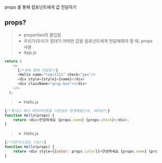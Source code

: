 props 를 통해 컴포넌트에게 값 전달하기

## props?
> - properties의 줄임말
> - 우리가(우리가 뭔데?) 어떠한 값을 컴포넌트에게 전달해줘야 할 때, props 사용  
> - App.js
```javascript
return (
    <>
      {/*객체 형태 전달됨*/}
      <Hello name="react111" check="yes"/>
      <div style={style}>{name}</div>
      <div className="gray-box"></div>
    </>
  );
```
> - Hello.js
```javascript
{/*혹시나 해서 파라미터명을 다른걸로 변경해봤는데, 에러남*/}
function Hello(props) {
    return <div>안녕하세요 {props.name} {props.check}</div>;
}
```
> - Hello.js
```javascript
{/*이런식으로도 가능*/}
function Hello(props) {
    return <div style={{color: props.color}}>안녕하세요 {props.name} {props.check}</div>;
}

```
